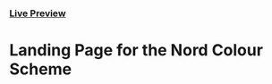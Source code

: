 ### [Live Preview](https://fabian-gubler.github.io/Landing-Page/)

# Landing Page for the Nord Colour Scheme

